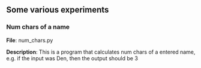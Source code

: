## Some various experiments


### Num chars of a name

**File**: num_chars.py

**Description**: This is a program that calculates num chars of a entered name,
e.g. if the input was Den, then the output should be 3
